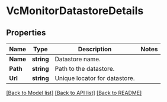 # VcMonitorDatastoreDetails

## Properties

Name | Type | Description | Notes
------------ | ------------- | ------------- | -------------
**Name** | **string** | Datastore name. | 
**Path** | **string** | Path to the datastore. | 
**Url** | **string** | Unique locator for datastore. | 

[[Back to Model list]](../README.md#documentation-for-models) [[Back to API list]](../README.md#documentation-for-api-endpoints) [[Back to README]](../README.md)



